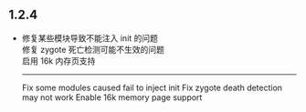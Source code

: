 ## 1.2.4

- 修复某些模块导致不能注入 init 的问题  
  修复 zygote 死亡检测可能不生效的问题  
  启用 16k 内存页支持

  ---

  Fix some modules caused fail to inject init
  Fix zygote death detection may not work
  Enable 16k memory page support